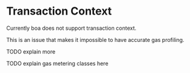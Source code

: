 # Transaction Context

Currently boa does not support transaction context.

This is an issue that makes it impossible to have accurate gas profiling.

TODO explain more

TODO explain gas metering classes here
